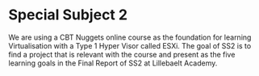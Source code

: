 # Special Subject 2
We are using a CBT Nuggets online course as the foundation for learning Virtualisation with a Type 1 Hyper Visor called ESXi.
The goal of SS2 is to find a project that is relevant with the course and present as the five learning goals in the Final Report of SS2 at Lillebaelt Academy.
